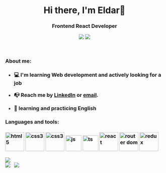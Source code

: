 <header align="center">
    <h1>Hi there, I'm Eldar👋</h1>
    <h3>Frontend React Developer</h3>
    <div id="social">
        <!-- set linkedIn link -->
        <a href="#"><img src="https://img.shields.io/badge/LinkedIn-blue?style=for-the-badge&logo=linkedin&logoColor=white" /></a>
        <a href="#"><img src="https://img.shields.io/badge/Telegram-blue?style=for-the-badge&logo=telegram&logoColor=white" /></a>
    </div>
</header>
<main>
    <div id="about">
        <h3>About me:<h3>
        <ul>
            <li>
                <p>
                    💻 I'm learning Web development and actively looking for a job
                </p>
            </li>
            <li>
                <!-- set links -->
                <p>
                    📭 Reach me by 
                    <a href="#">LinkedIn</a>
                    or
                    <a href="#">email</a>.
                </p>
            </li>
            <li>
                <p>
                    🏴󠁧󠁢󠁥󠁮󠁧󠁿 learning and practicing English
                </p>
            </li>
        </ul>
    </div>
    <div id="skills">
        <h3>Languages and tools:<h3>
            <div>
                <img src="https://cdn.jsdelivr.net/gh/devicons/devicon@latest/icons/html5/html5-plain-wordmark.svg" alt="html5" width="60" />
                <img src="https://cdn.jsdelivr.net/gh/devicons/devicon@latest/icons/css3/css3-plain-wordmark.svg" alt="css3" width="60" />
                <img src="https://cdn.jsdelivr.net/gh/devicons/devicon@latest/icons/sass/sass-original.svg" alt="css3" width="60" />
                <img src="https://cdn.jsdelivr.net/gh/devicons/devicon@latest/icons/javascript/javascript-original.svg" alt="js" width="50" />
                <img src="https://cdn.jsdelivr.net/gh/devicons/devicon@latest/icons/typescript/typescript-plain.svg" alt="ts" width="50" />
                <img src="https://cdn.jsdelivr.net/gh/devicons/devicon@latest/icons/react/react-original.svg" alt="react" width="60" />
                <img src="https://cdn.jsdelivr.net/gh/devicons/devicon@latest/icons/reactrouter/reactrouter-original-wordmark.svg" alt="router dom" width="60" />
                <img src="https://cdn.jsdelivr.net/gh/devicons/devicon@latest/icons/redux/redux-original.svg" alt="redux" width="60" />
            </div>
    </div>
</main>
<footer>
  <img src="http://github-profile-summary-cards.vercel.app/api/cards/profile-details?username=username-i386&theme=algolia" />
  <div>
    <img src="http://github-profile-summary-cards.vercel.app/api/cards/productive-time?username=username-i386&theme=algolia&utcOffset=8"/> &nbsp <img src="http://github-profile-summary-cards.vercel.app/api/cards/stats?username=username-i386&theme=algolia" />
  </div>
</footer>
